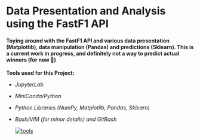 # Data Presentation and Analysis using the FastF1 API

#### Toying around with the FastF1 API and various data presentation (Matplotlib), data manipulation (Pandas) and predictions (Sklearn). This is a current work in progress, and definitely not a way to predict actual winners (for now 👀)

__Tools used for this Project:__
- _JupyterLab_
- _MiniConda/Python_
- _Python Libraries (NumPy, Matplotlib, Pandas, Sklearn)_
- _Bash/VIM (for minor details) and GitBash_

  [![tools](https://skillicons.dev/icons?i=anaconda,py,bash,sklearn,git)](https://skillicons.dev)
